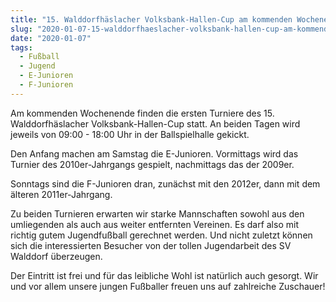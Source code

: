 ```yaml
---
title: "15. Walddorfhäslacher Volksbank-Hallen-Cup am kommenden Wochenende"
slug: "2020-01-07-15-walddorfhaeslacher-volksbank-hallen-cup-am-kommenden-wochenende"
date: "2020-01-07"
tags:
  - Fußball
  - Jugend
  - E-Junioren
  - F-Junioren
---
```

Am kommenden Wochenende finden die ersten Turniere des 15. Walddorfhäslacher Volksbank-Hallen-Cup statt. An beiden Tagen wird jeweils von 09:00 - 18:00 Uhr in der Ballspielhalle gekickt.

Den Anfang machen am Samstag die E-Junioren. Vormittags wird das Turnier des 2010er-Jahrgangs gespielt, nachmittags das der 2009er.

Sonntags sind die F-Junioren dran, zunächst mit den 2012er, dann mit dem älteren 2011er-Jahrgang.

Zu beiden Turnieren erwarten wir starke Mannschaften sowohl aus den umliegenden als auch aus weiter entfernten Vereinen. Es darf also mit richtig gutem Jugendfußball gerechnet werden. Und nicht zuletzt können sich die interessierten Besucher von der tollen Jugendarbeit des SV Walddorf überzeugen.

Der Eintritt ist frei und für das leibliche Wohl ist natürlich auch gesorgt. Wir und vor allem unsere jungen Fußballer freuen uns auf zahlreiche Zuschauer!
